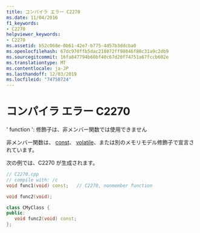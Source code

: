 ```yaml
---
title: コンパイラ エラー C2270
ms.date: 11/04/2016
f1_keywords:
- C2270
helpviewer_keywords:
- C2270
ms.assetid: b52c068e-0b61-42e7-b775-4d57b3ddcba0
ms.openlocfilehash: 67dc970ffb5dac218072ff98046f88c31a9c2db9
ms.sourcegitcommit: 16fa847794b60bf40c67d20f74751a67fccb602e
ms.translationtype: MT
ms.contentlocale: ja-JP
ms.lasthandoff: 12/03/2019
ms.locfileid: "74758724"
---
```

# <a name="compiler-error-c2270"></a>コンパイラ エラー C2270

' function ': 修飾子は、非メンバー関数では使用できません

非メンバー関数は、 [const](../../cpp/const-cpp.md)、 [volatile](../../cpp/volatile-cpp.md)、または別のメモリモデル修飾子で宣言されています。

次の例では、C2270 が生成されます。

```cpp
// C2270.cpp
// compile with: /c
void func1(void) const;   // C2270, nonmember function

void func2(void);

class CMyClass {
public:
   void func2(void) const;
};
```
